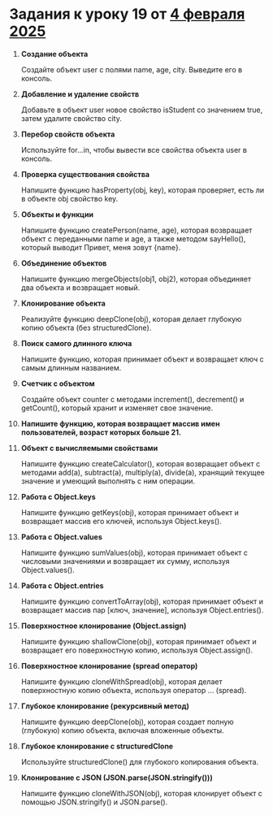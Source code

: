 # Задания к уроку 19 от [4 февраля 2025](https://docs.google.com/document/d/1rpfFRG3I_drJOak4D6g2rTVznYxmEVonNkymOnHbwuo/edit?tab=t.0#heading=h.8j5qzp8ebwhn)

1. **Создание объекта**

    Создайте объект user с полями name, age, city. Выведите его в консоль.

2. **Добавление и удаление свойств**

    Добавьте в объект user новое свойство isStudent со значением true, затем удалите свойство city.

3. **Перебор свойств объекта**

    Используйте for...in, чтобы вывести все свойства объекта user в консоль.

4. **Проверка существования свойства**

    Напишите функцию hasProperty(obj, key), которая проверяет, есть ли в объекте obj свойство key.

5. **Объекты и функции**

    Напишите функцию createPerson(name, age), которая возвращает объект с переданными name и age, а также методом sayHello(), который выводит Привет, меня зовут {name}.

6. **Объединение объектов**

    Напишите функцию mergeObjects(obj1, obj2), которая объединяет два объекта и возвращает новый.

7. **Клонирование объекта**

    Реализуйте функцию deepClone(obj), которая делает глубокую копию объекта (без structuredClone).

8. **Поиск самого длинного ключа**

    Напишите функцию, которая принимает объект и возвращает ключ с самым длинным названием.

9. **Счетчик с объектом**

    Создайте объект counter с методами increment(), decrement() и getCount(), который хранит и изменяет свое значение.

10. **Напишите функцию, которая возвращает массив имен пользователей, возраст которых больше 21.**

11. **Объект с вычисляемыми свойствами**

    Напишите функцию createCalculator(), которая возвращает объект с методами add(a), subtract(a), multiply(a), divide(a), хранящий текущее значение и умеющий выполнять с ним операции.

12. **Работа с Object.keys**

    Напишите функцию getKeys(obj), которая принимает объект и возвращает массив его ключей, используя Object.keys().


13. **Работа с Object.values**

    Напишите функцию sumValues(obj), которая принимает объект с числовыми значениями и возвращает их сумму, используя Object.values().


14. **Работа с Object.entries**

    Напишите функцию convertToArray(obj), которая принимает объект и возвращает массив пар [ключ, значение], используя Object.entries().

15. **Поверхностное клонирование (Object.assign)**

    Напишите функцию shallowClone(obj), которая принимает объект и возвращает его поверхностную копию, используя Object.assign().


16. **Поверхностное клонирование (spread оператор)**

    Напишите функцию cloneWithSpread(obj), которая делает поверхностную копию объекта, используя оператор ... (spread).


17. **Глубокое клонирование (рекурсивный метод)**

    Напишите функцию deepClone(obj), которая создает полную (глубокую) копию объекта, включая вложенные объекты.


18. **Глубокое клонирование с structuredClone**

    Используйте structuredClone() для глубокого копирования объекта.


19. **Клонирование с JSON (JSON.parse(JSON.stringify()))**

    Напишите функцию cloneWithJSON(obj), которая клонирует объект с помощью JSON.stringify() и JSON.parse().
